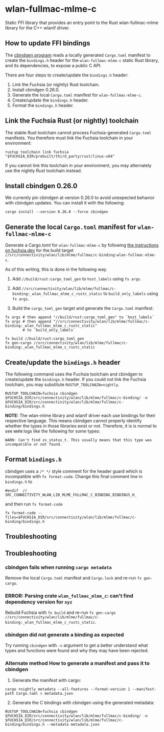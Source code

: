 # wlan-fullmac-mlme-c

Static FFI library that provides an entry point to the Rust wlan-fullmac-mlme
library for the C++ wlanif driver.

## How to update FFI bindings

The [cbindgen program](https://github.com/mozilla/cbindgen) reads a
locally generated `Cargo.toml` manifest to create the `bindings.h` header
for the `wlan-fullmac-mlme-c` static Rust library, and its dependencies, to
expose a public C API.

There are four steps to create/update the `bindings.h` header:

1. Link the Fuchsia (or nightly) Rust toolchain.
1. Install cbindgen 0.26.0.
1. Generate the local `Cargo.toml` manifest for `wlan-fullmac-mlme-c`.
1. Create/update the `bindings.h` header.
1. Format the `bindings.h` header.

## Link the Fuchsia Rust (or nightly) toolchain

The stable Rust toolchain cannot process Fuchsia-generated
`Cargo.toml` manifests. You therefore must link the Fuchsia toolchain in
your environment:

```
rustup toolchain link fuchsia "$FUCHSIA_DIR/prebuilt/third_party/rust/linux-x64"
```

If you cannot link this toolchain in your environment, you may
alternately use the nightly Rust toolchain instead.

## Install cbindgen 0.26.0

We currently pin cbindgen at version 0.26.0 to avoid unexpected
behavior with cbindgen updates. You can install it with the following:

```
cargo install --version 0.26.0 --force cbindgen
```

## Generate the local `Cargo.toml` manifest for `wlan-fullmac-mlme-c`

Generate a Cargo.toml for `wlan-fullmac-mlme-c` by following [the instructions on
fuchsia.dev](https://fuchsia.dev/fuchsia-src/development/languages/rust/cargo)
for the build target
`//src/connectivity/wlan/lib/mlme/fullmac/c-binding:wlan-fullmac-mlme-c`.

As of this writing, this is done in the following way.

1. Add `//build/rust:cargo_toml_gen` to `host_labels` using `fx args`.

2. Add `//src/connectivity/wlan/lib/mlme/fullmac/c-binding:_wlan_fullmac_mlme_c_rustc_static` to `build_only_labels`
   using `fx args`.

3. Build the `cargo_toml_gen` target and generate the `Cargo.toml`
   manifest:

```
fx args # then append "//build/rust:cargo_toml_gen" to `host_labels`
fx args # then append "//src/connectivity/wlan/lib/mlme/fullmac/c-binding:_wlan_fullmac_mlme_c_rustc_static"
        # to `build_only_labels`

fx build //build/rust:cargo_toml_gen
fx gen-cargo //src/connectivity/wlan/lib/mlme/fullmac/c-binding:_wlan_fullmac_mlme_c_rustc_static
```

## Create/update the `bindings.h` header

The following command uses the Fuchsia toolchain and cbindgen to
create/update the `bindings.h` header. If you could not link the
Fuchsia toolchain, you may substitute `RUSTUP_TOOLCHAIN=nightly`.

```
RUSTUP_TOOLCHAIN=fuchsia cbindgen $FUCHSIA_DIR/src/connectivity/wlan/lib/mlme/fullmac/c-binding/ -o $FUCHSIA_DIR/src/connectivity/wlan/lib/mlme/fullmac/c-binding/bindings.h
```

**NOTE:** The wlan-mlme library and wlanif driver each use
bindings for their respective language. This means cbindgen
cannot properly identify whether the types in those libraries exist
or not. Therefore, it is is normal to see `WARN` logs like the
following for some types:

```
WARN: Can't find zx_status_t. This usually means that this type was incompatible or not found.
```

## Format `bindings.h`

cbindgen uses a `/* */` style comment for the header guard which is
incompatible with `fx format-code`. Change this final comment line in
`bindings.h` to

```
#endif  // SRC_CONNECTIVITY_WLAN_LIB_MLME_FULLMAC_C_BINDING_BINDINGS_H_
```

and then run `fx format-code`

```
fx format-code --files=$FUCHSIA_DIR/src/connectivity/wlan/lib/mlme/fullmac/c-binding/bindings.h
```

## Troubleshooting

## Troubleshooting

### cbindgen fails when running `cargo metadata`

Remove the local `Cargo.toml` manifest and `Cargo.lock` and re-run `fx gen-cargo`.

### ERROR: Parsing crate `wlan_fullmac_mlme_c`: can't find dependency version for `xyz`

Rebuild Fuchsia with `fx build` and re-run `fx gen-cargo //src/connectivity/wlan/lib/mlme/fullmac/c-binding:_wlan_fullmac_mlme_c_rustc_static`.

### cbindgen did not generate a binding as expected

Try running `cbindgen` with `-v` argument to get a better understand
what types and functions were found and why they may have been rejected.

### Alternate method How to generate a manifest and pass it to cbindgen

1. Generate the manifest with cargo:

```
cargo +nightly metadata --all-features --format-version 1 --manifest-path Cargo.toml > metadata.json
```

2. Generate the C bindings with cbindgen using the generated metadata:

```
RUSTUP_TOOLCHAIN=fuchsia cbindgen $FUCHSIA_DIR/src/connectivity/wlan/lib/mlme/fullmac/c-binding/ -o $FUCHSIA_DIR/src/connectivity/wlan/lib/mlme/fullmac/c-binding/bindings.h --metadata metadata.json
```
